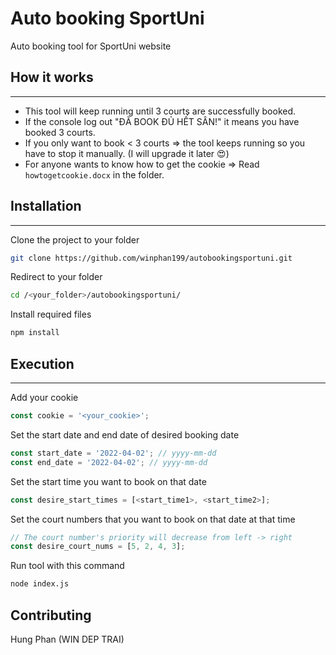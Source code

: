 # Auto booking SportUni

Auto booking tool for SportUni website

## How it works
---

- This tool will keep running until 3 courts are successfully booked.
- If the console log out "ĐÃ BOOK ĐỦ HẾT SÂN!" it means you have booked 3 courts.
- If you only want to book < 3 courts => the tool keeps running so you have to stop it manually. (I will upgrade it later :heart_eyes:)
- For anyone wants to know how to get the cookie => Read `howtogetcookie.docx` in the folder.

## Installation
---

Clone the project to your folder

```bash
git clone https://github.com/winphan199/autobookingsportuni.git
```

Redirect to your folder

```bash
cd /<your_folder>/autobookingsportuni/
```

Install required files

```bash
npm install
```

## Execution
---

Add your cookie

```javascript
const cookie = '<your_cookie>';
```

Set the start date and end date of desired booking date

```javascript
const start_date = '2022-04-02'; // yyyy-mm-dd
const end_date = '2022-04-02'; // yyyy-mm-dd
```

Set the start time you want to book on that date

```javascript
const desire_start_times = [<start_time1>, <start_time2>];
```

Set the court numbers that you want to book on that date at that time

```javascript
// The court number's priority will decrease from left -> right
const desire_court_nums = [5, 2, 4, 3];
```

Run tool with this command

```bash
node index.js
```

## Contributing
Hung Phan (WIN DEP TRAI)